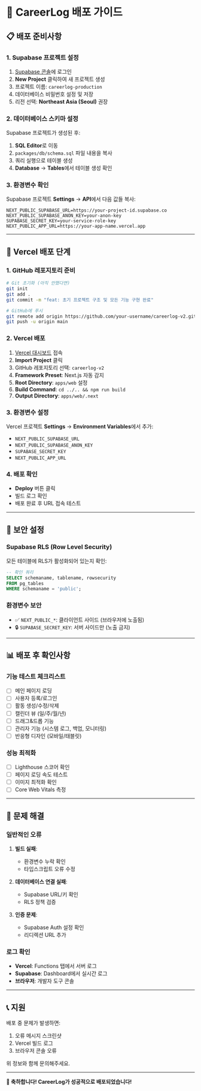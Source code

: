 # 🚀 CareerLog 배포 가이드

## 📋 배포 준비사항

### 1. Supabase 프로젝트 설정

1. [Supabase 콘솔](https://supabase.com/dashboard)에 로그인
2. **New Project** 클릭하여 새 프로젝트 생성
3. 프로젝트 이름: `careerlog-production`
4. 데이터베이스 비밀번호 설정 및 저장
5. 리전 선택: **Northeast Asia (Seoul)** 권장

### 2. 데이터베이스 스키마 설정

Supabase 프로젝트가 생성된 후:

1. **SQL Editor**로 이동
2. `packages/db/schema.sql` 파일 내용을 복사
3. 쿼리 실행으로 테이블 생성
4. **Database** → **Tables**에서 테이블 생성 확인

### 3. 환경변수 확인

Supabase 프로젝트 **Settings** → **API**에서 다음 값들 복사:

```env
NEXT_PUBLIC_SUPABASE_URL=https://your-project-id.supabase.co
NEXT_PUBLIC_SUPABASE_ANON_KEY=your-anon-key
SUPABASE_SECRET_KEY=your-service-role-key
NEXT_PUBLIC_APP_URL=https://your-app-name.vercel.app
```

---

## 🔧 Vercel 배포 단계

### 1. GitHub 레포지토리 준비

```bash
# Git 초기화 (아직 안했다면)
git init
git add .
git commit -m "feat: 초기 프로젝트 구조 및 모든 기능 구현 완료"

# GitHub에 푸시
git remote add origin https://github.com/your-username/careerlog-v2.git
git push -u origin main
```

### 2. Vercel 배포

1. [Vercel 대시보드](https://vercel.com/dashboard) 접속
2. **Import Project** 클릭
3. GitHub 레포지토리 선택: `careerlog-v2`
4. **Framework Preset**: Next.js 자동 감지
5. **Root Directory**: `apps/web` 설정
6. **Build Command**: `cd ../.. && npm run build`
7. **Output Directory**: `apps/web/.next`

### 3. 환경변수 설정

Vercel 프로젝트 **Settings** → **Environment Variables**에서 추가:

- `NEXT_PUBLIC_SUPABASE_URL`
- `NEXT_PUBLIC_SUPABASE_ANON_KEY`  
- `SUPABASE_SECRET_KEY`
- `NEXT_PUBLIC_APP_URL`

### 4. 배포 확인

- **Deploy** 버튼 클릭
- 빌드 로그 확인
- 배포 완료 후 URL 접속 테스트

---

## 🔐 보안 설정

### Supabase RLS (Row Level Security)

모든 테이블에 RLS가 활성화되어 있는지 확인:

```sql
-- 확인 쿼리
SELECT schemaname, tablename, rowsecurity 
FROM pg_tables 
WHERE schemaname = 'public';
```

### 환경변수 보안

- ✅ `NEXT_PUBLIC_*`: 클라이언트 사이드 (브라우저에 노출됨)
- 🔒 `SUPABASE_SECRET_KEY`: 서버 사이드만 (노출 금지)

---

## 📊 배포 후 확인사항

### 기능 테스트 체크리스트

- [ ] 메인 페이지 로딩
- [ ] 사용자 등록/로그인
- [ ] 활동 생성/수정/삭제
- [ ] 캘린더 뷰 (일/주/월/년)
- [ ] 드래그&드롭 기능
- [ ] 관리자 기능 (시스템 로그, 백업, 모니터링)
- [ ] 반응형 디자인 (모바일/태블릿)

### 성능 최적화

- [ ] Lighthouse 스코어 확인
- [ ] 페이지 로딩 속도 테스트
- [ ] 이미지 최적화 확인
- [ ] Core Web Vitals 측정

---

## 🚨 문제 해결

### 일반적인 오류

1. **빌드 실패**: 
   - 환경변수 누락 확인
   - 타입스크립트 오류 수정

2. **데이터베이스 연결 실패**:
   - Supabase URL/키 확인
   - RLS 정책 검증

3. **인증 문제**:
   - Supabase Auth 설정 확인
   - 리디렉션 URL 추가

### 로그 확인

- **Vercel**: Functions 탭에서 서버 로그
- **Supabase**: Dashboard에서 실시간 로그
- **브라우저**: 개발자 도구 콘솔

---

## 📞 지원

배포 중 문제가 발생하면:

1. 오류 메시지 스크린샷
2. Vercel 빌드 로그 
3. 브라우저 콘솔 오류

위 정보와 함께 문의해주세요.

---

**🎉 축하합니다! CareerLog가 성공적으로 배포되었습니다!** 